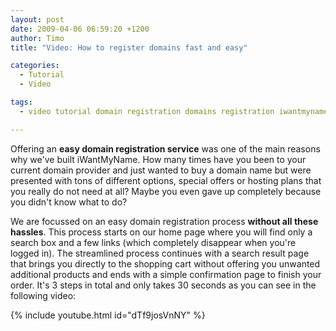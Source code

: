 ```yaml
---
layout: post
date: 2009-04-06 06:59:20 +1200
author: Timo
title: "Video: How to register domains fast and easy"

categories:
  - Tutorial
  - Video

tags:
  - video tutorial domain registration domains registration iwantmyname

---
```


Offering an **easy domain registration service** was one of the main reasons why we've built iWantMyName. How many times have you been to your current domain provider and just wanted to buy a domain name but were presented with tons of different options, special offers or hosting plans that you really do not need at all? Maybe you even gave up completely because you didn't know what to do?

We are focussed on an easy domain registration process **without all these hassles**. This process starts on our home page where you will find only a search box and a few links (which completely disappear when you're logged in). The streamlined process continues with a search result page that brings you directly to the shopping cart without offering you unwanted additional products and ends with a simple confirmation page to finish your order. It's 3 steps in total and only takes 30 seconds as you can see in the following video:

{% include youtube.html id="dTf9josVnNY" %}
